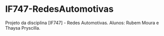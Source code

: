 # IF747-RedesAutomotivas
Projeto da disciplina [IF747] - Redes Automotivas.
Alunos: Rubem Moura e Thaysa Pryscilla.
